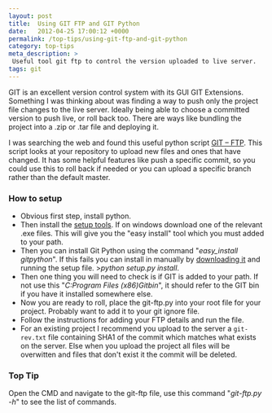 ```yaml
---
layout: post
title:  Using GIT FTP and GIT Python
date:   2012-04-25 17:00:12 +0000
permalink: /top-tips/using-git-ftp-and-git-python
category: top-tips
meta_description: >
 Useful tool git ftp to control the version uploaded to live server.
tags: git
---
```


GIT is an excellent version control system with its GUI GIT Extensions. Something I was thinking about was finding a way to push only the project file changes to the live server. Ideally being able to choose a committed version to push live, or roll back too. There are ways like bundling the project into a .zip or .tar file and deploying it.

I was searching the web and found this useful python script [GIT – FTP][1]. This script looks at your&nbsp;repository to upload new files and ones that have changed. It has some helpful features like push a specific commit, so you could use this to roll back if needed or you can upload a specific branch rather than the default master.

### How to setup

* Obvious first step, install python.
* Then install the [setup tools][2]. If on windows download one of the relevant .exe files. This will give you the "easy install" tool which you must added to your path.
* Then you can install Git Python using the command "_easy_install gitpython_". If this fails you can install in manually by [downloading it][3] and running the setup file. &gt;_python setup.py install_.
* Then one thing you will need to check is if GIT is added to your path. If not use this "_C:Program Files (x86)Gitbin_", it should refer to the GIT bin if you have it installed somewhere else.
* Now you are ready to roll, place the git-ftp.py into your root file for your project. Probably want to add it to your git ignore file.
* Follow the instructions for adding your FTP details and run the file.
* For an existing project I recommend you upload to the server a `git-rev.txt` file containing SHA1 of the commit which matches what exists on the server. Else when you upload the project all files will be overwitten and files that don't exist it the commit will be deleted.

### Top Tip

Open the CMD and navigate to the git-ftp file, use this command "_git-ftp.py -h_" to see the list of commands.

[1]: https://github.com/ezyang/git-ftp
[2]: http://pypi.python.org/pypi/setuptools#using-setuptools-and-easyinstall
[3]: http://gitorious.org/git-python